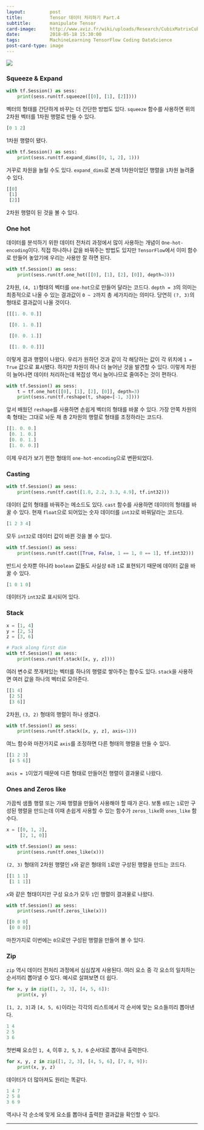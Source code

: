 ```yaml
---
layout:         post
title:          Tensor 데이터 처리하기 Part.4
subtitle:       manipulate Tensor
card-image:     http://www.aviz.fr/wiki/uploads/Research/CubixMatrixCubeExplanation.png
date:           2018-05-18 15:30:00
tags:           MachineLearning TensorFlow Coding DataScience
post-card-type: image
---
```

![](http://www.aviz.fr/wiki/uploads/Research/CubixMatrixCubeExplanation.png)
### Squeeze & Expand
```python
with tf.Session() as sess:
    print(sess.run(tf.squeeze([[0], [1], [2]])))
```
벡터의 형태를 간단하게 바꾸는 더 간단한 방법도 있다. ```squeeze``` 함수를 사용하면 위의 2차원 벡터를 1차원 행렬로 만들 수 있다.
```python
[0 1 2]
```
1차원 행렬이 됐다.
```python
with tf.Session() as sess:
    print(sess.run(tf.expand_dims([0, 1, 2], 1)))
```
거꾸로 차원을 늘릴 수도 있다. ```expand_dims```로 본래 1차원이었던 행렬을 ```1```차원 늘려줄 수 있다.
```python
[[0]
 [1]
 [2]]
```
2차원 행렬이 된 것을 볼 수 있다.
### One hot
데이터를 분석하기 위한 데이터 전처리 과정에서 많이 사용하는 개념이 ```One-hot-encoding```이다. 직접 하나하나 값을 바꿔주는 방법도 있지만 ```TensorFlow```에서 이미 함수로 만들어 놓았기에 우리는 사용만 잘 하면 된다.
```python
with tf.Session() as sess:
    print(sess.run(tf.one_hot([[0], [1], [2], [0]], depth=3)))
```
2차원, ```(4, 1)```형태의 벡터를 ```one-hot```으로 만들어 달라는 코드다. ```depth = 3```의 의미는 최종적으로 나올 수 있는 결과값이 ```0 ~ 2```까지 총 세가지라는 의미다. 당연히 ```(?, 3)```의 형태로 결과값이 나올 것이다.
```python
[[[1. 0. 0.]]

 [[0. 1. 0.]]

 [[0. 0. 1.]]

 [[1. 0. 0.]]]
```
이렇게 결과 행렬이 나왔다. 우리가 원하던 것과 같이 각 해당하는 값이 각 위치에 ```1 = True``` 값으로 표시됐다. 하지만 차원이 하나 더 늘어난 것을 발견할 수 있다. 이렇게 차원이 늘어나면 데이터 처리하는데 복잡성 역시 늘어나므로 줄여주는 것이 편하다.
```python
with tf.Session() as sess:
    t = tf.one_hot([[0], [1], [2], [0]], depth=3)
    print(sess.run(tf.reshape(t, shape=[-1, 3])))
```
앞서 배웠던 ```reshape```를 사용하면 손쉽게 벡터의 형태를 바꿀 수 있다. 가장 안쪽 차원의 축 형태는 그대로 놔둔 채 총 2차원의 행렬로 형태를 조정하라는 코드다.
```python
[[1. 0. 0.]
 [0. 1. 0.]
 [0. 0. 1.]
 [1. 0. 0.]]
```
이제 우리가 보기 편한 형태의 ```one-hot-encoding```으로 변환되었다.
### Casting
```python
with tf.Session() as sess:
    print(sess.run(tf.cast([1.8, 2.2, 3.3, 4.9], tf.int32)))
```
데이터 값의 형태를 바꿔주는 메소드도 있다. ```cast``` 함수를 사용하면 데이터의 형태를 바꿀 수 있다. 현재 ```float```으로 되어있는 숫자 데이터를 ```int32```로 바꿔달라는 코드다.
```python
[1 2 3 4]
```
모두 ```int32```로 데이터 값이 바뀐 것을 볼 수 있다.
```python
with tf.Session() as sess:
    print(sess.run(tf.cast([True, False, 1 == 1, 0 == 1], tf.int32)))
```
반드시 숫자뿐 아니라 ```boolean``` 값들도 사실상 ```0```과 ```1```로 표현되기 때문에 데이터 값을 바꿀 수 있다.
```python
[1 0 1 0]
```
데이터가 ```int32```로 표시되어 있다.
### Stack
```python
x = [1, 4]
y = [2, 5]
z = [3, 6]

# Pack along first dim
with tf.Session() as sess:
    print(sess.run(tf.stack([x, y, z])))
```
여러 변수로 쪼개져있는 벡터를 하나의 행렬로 쌓아주는 함수도 있다. ```stack```을 사용하면 여러 값을 하나의 벡터로 모아준다.
```python
[[1 4]
 [2 5]
 [3 6]]
```
2차원, ```(3, 2)``` 형태의 행렬이 하나 생겼다.
```python
with tf.Session() as sess:
    print(sess.run(tf.stack([x, y, z], axis=1)))
```
여느 함수와 마찬가지로 ```axis```를 조정하면 다른 형태의 행렬을 만들 수 있다.
```python
[[1 2 3]
 [4 5 6]]
```
```axis = 1```이었기 때문에 다른 형태로 만들어진 행렬이 결과물로 나왔다.
### Ones and Zeros like
가끔씩 샘플 행렬 또는 가짜 행렬을 만들어 사용해야 할 때가 온다. 보통 ```0```또는 ```1```로만 구성된 행렬을 만드는데 이때 손쉽게 사용할 수 있는 함수가 ```zeros_like```와 ```ones_like``` 함수다.
```python
x = [[0, 1, 2],
     [2, 1, 0]]

with tf.Session() as sess:
    print(sess.run(tf.ones_like(x)))
```
```(2, 3)``` 형태의 2차원 행렬인 ```x```와 같은 형태의 ```1```로만 구성된 행렬을 만드는 코드다.
```python
[[1 1 1]
 [1 1 1]]
```
```x```와 같은 형태이지만 구성 요소가 모두 ```1```인 행렬이 결과물로 나왔다.
```python
with tf.Session() as sess:
    print(sess.run(tf.zeros_like(x)))
```
```python
[[0 0 0]
 [0 0 0]]
```
마찬가지로 이번에는 ```0```으로만 구성된 행렬을 만들어 볼 수 있다.
### Zip
```zip``` 역시 데이터 전처리 과정에서 심심찮게 사용된다. 여러 요소 중 각 요소의 일치하는 순서끼리 뽑아낼 수 있다. 예시로 살펴보면 더 쉽다.
```python
for x, y in zip([1, 2, 3], [4, 5, 6]):
    print(x, y)
```
```[1, 2, 3]```과 ```[4, 5, 6]```이라는 각각의 리스트에서 각 순서에 맞는 요소들끼리 뽑아낸다.
```python
1 4
2 5
3 6
```
첫번째 요소인 ```1, 4```, 이후 ```2, 5```, ```3, 6``` 순서대로 뽑아내 출력한다.
```python
for x, y, z in zip([1, 2, 3], [4, 5, 6], [7, 8, 9]):
    print(x, y, z)
```
데이터가 더 많아져도 원리는 똑같다.
```python
1 4 7
2 5 8
3 6 9
```
역시나 각 순소에 맞게 요소를 뽑아내 출력한 결과값을 확인할 수 있다.

---